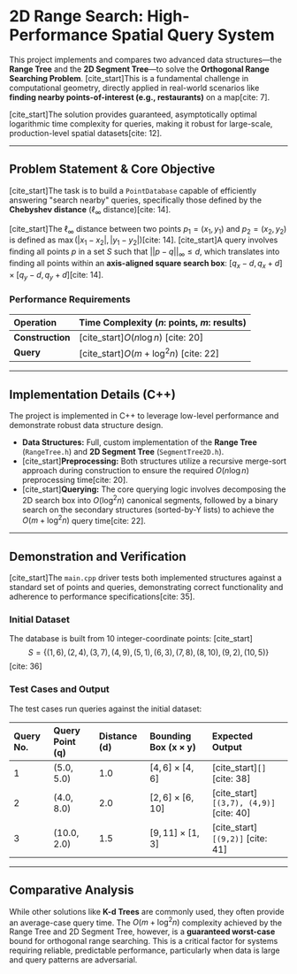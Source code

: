 # 2D Range Search: High-Performance Spatial Query System

This project implements and compares two advanced data structures—the **Range Tree** and the **2D Segment Tree**—to solve the **Orthogonal Range Searching Problem**. [cite_start]This is a fundamental challenge in computational geometry, directly applied in real-world scenarios like **finding nearby points-of-interest (e.g., restaurants)** on a map[cite: 7].

[cite_start]The solution provides guaranteed, asymptotically optimal logarithmic time complexity for queries, making it robust for large-scale, production-level spatial datasets[cite: 12].

---

## Problem Statement & Core Objective

[cite_start]The task is to build a `PointDatabase` capable of efficiently answering "search nearby" queries, specifically those defined by the **Chebyshev distance** ($\ell_{\infty}$ distance)[cite: 14].

[cite_start]The $\ell_{\infty}$ distance between two points $p_1=(x_1, y_1)$ and $p_2=(x_2, y_2)$ is defined as $\max(|x_1-x_2|, |y_1-y_2|)$[cite: 14]. [cite_start]A query involves finding all points $p$ in a set $S$ such that $||p-q||_{\infty} \le d$, which translates into finding all points within an **axis-aligned square search box**: $[q_x - d, q_x + d] \times [q_y - d, q_y + d]$[cite: 14].

### Performance Requirements

| Operation | Time Complexity ($n$: points, $m$: results) |
| :--- | :--- |
| **Construction** | [cite_start]$O(n \log n)$ [cite: 20] |
| **Query** | [cite_start]$O(m + \log^2 n)$ [cite: 22] |

---

## Implementation Details (C++)

The project is implemented in C++ to leverage low-level performance and demonstrate robust data structure design.

* **Data Structures:** Full, custom implementation of the **Range Tree** (`RangeTree.h`) and **2D Segment Tree** (`SegmentTree2D.h`).
* [cite_start]**Preprocessing:** Both structures utilize a recursive merge-sort approach during construction to ensure the required $O(n \log n)$ preprocessing time[cite: 20].
* [cite_start]**Querying:** The core querying logic involves decomposing the 2D search box into $O(\log^2 n)$ canonical segments, followed by a binary search on the secondary structures (sorted-by-Y lists) to achieve the $O(m + \log^2 n)$ query time[cite: 22].

---

## Demonstration and Verification

[cite_start]The `main.cpp` driver tests both implemented structures against a standard set of points and queries, demonstrating correct functionality and adherence to performance specifications[cite: 35].

### Initial Dataset

The database is built from 10 integer-coordinate points:
[cite_start]$$ S = \{(1,6), (2,4), (3,7), (4,9), (5,1), (6,3), (7,8), (8,10), (9,2), (10,5)\} $$ [cite: 36]

### Test Cases and Output

The test cases run queries against the initial dataset:

| Query No. | Query Point ($\mathbf{q}$) | Distance ($\mathbf{d}$) | Bounding Box ($\mathbf{x} \times \mathbf{y}$) | Expected Output |
| :--- | :--- | :--- | :--- | :--- |
| 1 | $(5.0, 5.0)$ | $1.0$ | $[4, 6] \times [4, 6]$ | [cite_start]`[]` [cite: 38] |
| 2 | $(4.0, 8.0)$ | $2.0$ | $[2, 6] \times [6, 10]$ | [cite_start]`[(3,7), (4,9)]` [cite: 40] |
| 3 | $(10.0, 2.0)$ | $1.5$ | $[9, 11] \times [1, 3]$ | [cite_start]`[(9,2)]` [cite: 41] |

---

## Comparative Analysis

While other solutions like **K-d Trees** are commonly used, they often provide an average-case query time. The $O(m + \log^2 n)$ complexity achieved by the Range Tree and 2D Segment Tree, however, is a **guaranteed worst-case** bound for orthogonal range searching. This is a critical factor for systems requiring reliable, predictable performance, particularly when data is large and query patterns are adversarial.
